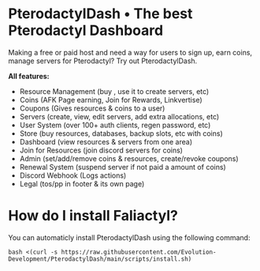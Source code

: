 # PterodactylDash • The best Pterodactyl Dashboard
Making a free or paid host and need a way for users to sign up, earn coins, manage servers for Pterodactyl? Try out PterodactylDash.

**All features:**
- Resource Management (buy , use it to create servers, etc)
- Coins (AFK Page earning, Join for Rewards, Linkvertise)
- Coupons (Gives resources & coins to a user)
- Servers (create, view, edit servers, add extra allocations, etc)
- User System (over 100+ auth clients, regen password, etc)
- Store (buy resources, databases, backup slots, etc with coins)
- Dashboard (view resources & servers from one area)
- Join for Resources (join discord servers for coins)
- Admin (set/add/remove coins & resources, create/revoke coupons)
- Renewal System (suspend server if not paid a amount of coins)
- Discord Webhook (Logs actions)
- Legal (tos/pp in footer & its own page)

# How do I install Faliactyl?
You can automaticly install PterodactylDash using the following command:

```bash <(curl -s https://raw.githubusercontent.com/Evolution-Development/PterodactylDash/main/scripts/install.sh)```
